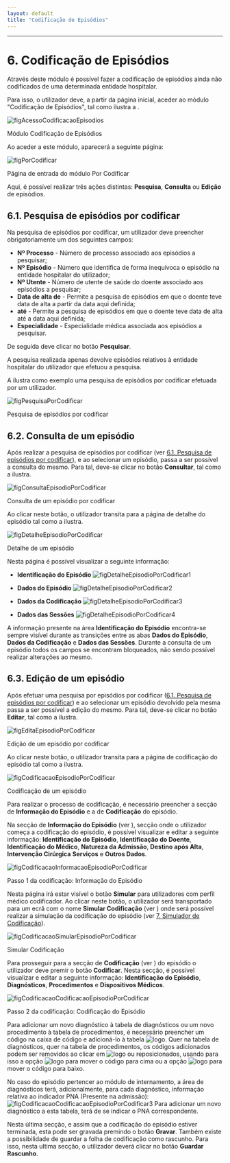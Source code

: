 ```yaml
---
layout: default
title: "Codificação de Episódios"
---
```



---

# 6. Codificação de Episódios

Através deste módulo é possível fazer a codificação de episódios ainda não codificados de uma determinada entidade hospitalar.

Para isso, o utilizador deve, a partir da página inicial, aceder ao módulo "Codificação de Episódios", tal como ilustra a [](#figAcessoCodificacaoEpisodios).

![figAcessoCodificacaoEpisodios](img/pages/6_1.jpg)

<p class="caption" id="figAcessoCodificacaoEpisodios">Módulo Codificação de Episódios</p>

Ao aceder a este módulo, aparecerá a seguinte página:

![figPorCodificar](img/pages/6_2.jpg)

<p class="caption" id="figPorCodificar">Página de entrada do módulo Por Codificar</p>

Aqui, é possível realizar três ações distintas: **Pesquisa**, **Consulta** ou **Edição** de episódios. 

## 6.1. Pesquisa de episódios por codificar
<div id="codificacao-pesquisa-de-episodios"></div>

Na pesquisa de episódios por codificar, um utilizador deve preencher obrigatoriamente um dos seguintes campos:

* **Nº Processo** - Número de processo associado aos episódios a pesquisar;
* **Nº Episódio** - Número que identifica de forma inequívoca o episódio na entidade hospitalar do utilizador;
* **Nº Utente** - Número de utente de saúde do doente associado aos episódios a pesquisar;
* **Data de alta de** - Permite a pesquisa de episódios em que o doente teve data de alta a partir da data aqui definida;
* **até** - Permite a pesquisa de episódios em que o doente teve data de alta até a data aqui definida;
* **Especialidade** - Especialidade médica associada aos episódios a pesquisar.

De seguida deve clicar no botão **Pesquisar**.

A pesquisa realizada apenas devolve episódios relativos à entidade hospitalar do utilizador que efetuou a pesquisa.

A [](#figPesquisaPorCodificar) ilustra como exemplo uma pesquisa de episódios por codificar efetuada por um utilizador.

![figPesquisaPorCodificar](img/pages/6_1_1.jpg)

<p class="caption" id="figPesquisaPorCodificar">Pesquisa de episódios por codificar</p>

## 6.2. Consulta de um episódio
<div id="codificacao-consulta-de-episodios"></div>

Após realizar a pesquisa de episódios por codificar (ver [6.1. Pesquisa de episódios por codificar](#pesquisa-de-episdios-por-codificar)), e ao selecionar um episódio, passa a ser possível a consulta do mesmo.
Para tal, deve-se clicar no botão **Consultar**, tal como a [](#figConsultaEpisodioPorCodificar) ilustra.

![figConsultaEpisodioPorCodificar](img/pages/6_2_1.jpg)

<p class="caption" id="figConsultaEpisodioPorCodificar">Consulta de um episódio por codificar</p>

Ao clicar neste botão, o utilizador transita para a página de detalhe do episódio tal como a [](#figDetalheEpisodioPorCodificar) ilustra.

![figDetalheEpisodioPorCodificar](img/pages/6_2_2.jpg)

<p class="caption" id="figDetalheEpisodioPorCodificar">Detalhe de um episódio</p>

Nesta página é possível visualizar a seguinte informação:

* **Identificação do Episódio**
![figDetalheEpisodioPorCodificar1](img/pages/6_2_3.jpg)

* **Dados do Episódio**
![figDetalheEpisodioPorCodificar2](img/pages/6_2_4.jpg)

* **Dados da Codificação**
![figDetalheEpisodioPorCodificar3](img/pages/6_2_5.jpg)

* **Dados das Sessões**
![figDetalheEpisodioPorCodificar4](img/pages/6_2_6.jpg)

A informação presente na área **Identificação do Episódio** encontra-se sempre visível durante as transições entre as abas **Dados do Episódio**, **Dados da Codificação** e **Dados das Sessões**.
Durante a consulta de um episódio todos os campos se encontram bloqueados, não sendo possível realizar alterações ao mesmo.

## 6.3. Edição de um episódio
<div id="codificacao-edicao-de-episodios"></div>

Após efetuar uma pesquisa por episódios por codificar ([6.1. Pesquisa de episódios por codificar](#pesquisa-de-episdios-por-codificar)) e ao selecionar um episódio devolvido pela mesma passa a ser possível a edição do mesmo.
Para tal, deve-se clicar no botão **Editar**, tal como a [](#figEditaEpisodioPorCodificar) ilustra.

![figEditaEpisodioPorCodificar](img/pages/6_3_1.jpg)

<p class="caption" id="figEditaEpisodioPorCodificar">Edição de um episódio por codificar</p>

Ao clicar neste botão, o utilizador transita para a página de codificação do episódio tal como a [](#figCodificacaoEpisodioPorCodificar) ilustra.

![figCodificacaoEpisodioPorCodificar](img/pages/6_3_2.jpg)

<p class="caption" id="figCodificacaoEpisodioPorCodificar">Codificação de um episódio</p>

Para realizar o processo de codificação, é necessário preencher a secção de **Informação do Episódio** e a de **Codificação** do episódio.

Na secção de **Informação do Episódio** (ver [](#figCodificacaoInformacaoEpisodioPorCodificar)), secção onde o utilizador começa a codificação do episódio, é possível visualizar e editar a seguinte informação: **Identificação do Episódio**, **Identificação do Doente**, **Identificação do Médico**, **Natureza da Admissão**, **Destino após Alta**, **Intervenção Cirúrgica** **Serviços** e **Outros Dados**.

![figCodificacaoInformacaoEpisodioPorCodificar](img/pages/6_3_3.jpg)

<p class="caption" id="figCodificacaoInformacaoEpisodioPorCodificar">Passo 1 da codificação: Informação do Episódio</p>

Nesta página irá estar visível o botão **Simular** para utilizadores com perfil médico codificador. Ao clicar neste botão, o utilizador será transportado para um ecrã com o nome **Simular Codificação** (ver [](#figCodificacaoSimularEpisodioPorCodificar)) onde será possível realizar a simulação da codificação do episódio (ver [7. Simulador de Codificação](#simulador-de-codificao)).

![figCodificacaoSimularEpisodioPorCodificar](img/pages/6_3_4.jpg)

<p class="caption" id="figCodificacaoSimularEpisodioPorCodificar">Simular Codificação</p>

Para prosseguir para a secção de **Codificação** (ver [](#figCodificacaoCodificacaoEpisodioPorCodificar)) do episódio o utilizador deve premir o botão **Codificar**. 
Nesta secção, é possível visualizar e editar a seguinte informação: **Identificação do Episódio**, **Diagnósticos**, **Procedimentos** e **Dispositivos Médicos**.

![figCodificacaoCodificacaoEpisodioPorCodificar](img/pages/6_3_5.jpg)

<p class="caption" id="figCodificacaoCodificacaoEpisodioPorCodificar">Passo 2 da codificação: Codificação do Episódio</p>

Para adicionar um novo diagnóstico à tabela de diagnósticos ou um novo procedimento à tabela de procedimentos, é necessário preencher um código na caixa de código e adicioná-lo à tabela ![logo](img/pages/6_3_6.jpg).
Quer na tabela de diagnósticos, quer na tabela de procedimentos, os códigos adicionados podem ser removidos ao clicar em ![logo](img/remover.jpg) ou reposicionados, usando para isso a opção ![logo](img/subir.jpg) para mover o código para cima ou a opção ![logo](img/descer.jpg) para mover o código para baixo.

No caso do episódio pertencer ao módulo de internamento, a área de diagnósticos terá, adicionalmente, para cada diagnóstico, informação relativa ao indicador PNA (Presente na admissão):
![figCodificacaoCodificacaoEpisodioPorCodificar3](img/pages/6_3_7.jpg)
Para adicionar um novo diagnóstico a esta tabela, terá de se indicar o PNA correspondente.

Nesta última secção, e assim que a codificação do episódio estiver terminada, esta pode ser gravada premindo o botão **Gravar**.
Também existe a possibilidade de guardar a folha de codificação como rascunho. Para isso, nesta ultima secção, o utilizador deverá clicar no botão **Guardar Rascunho**.

